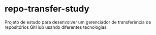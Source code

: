 # repo-transfer-study
Projeto de estudo para desenvolver um gerenciador de transferência de repositórios GitHub usando diferentes tecnologias
